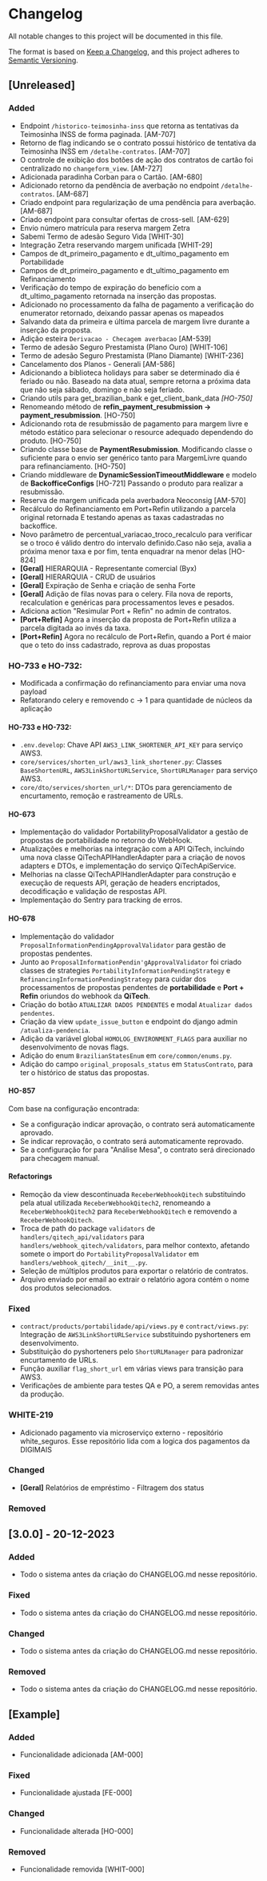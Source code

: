 # Changelog

All notable changes to this project will be documented in this file.

The format is based on [Keep a Changelog](https://keepachangelog.com/en/1.0.0/),
and this project adheres to [Semantic Versioning](https://semver.org/spec/v2.0.0.html).

## [Unreleased]

### Added
- Endpoint `/historico-teimosinha-inss` que retorna as tentativas da Teimosinha INSS de forma paginada. [AM-707]
- Retorno de flag indicando se o contrato possui histórico de tentativa da Teimosinha INSS em `/detalhe-contratos`. [AM-707]
- O controle de exibição dos botões de ação dos contratos de cartão foi centralizado no `changeform_view`. [AM-727]
- Adicionada paradinha Corban para o Cartão. [AM-680]
- Adicionado retorno da pendência de averbação no endpoint `/detalhe-contratos`. [AM-687]
- Criado endpoint para regularização de uma pendência para averbação. [AM-687]
- Criado endpoint para consultar ofertas de cross-sell. [AM-629]
- Envio número matrícula para reserva margem Zetra
- Sabemi Termo de adesão Seguro Vida [WHIT-30]
- Integração Zetra reservando margem unificada [WHIT-29]
- Campos de dt_primeiro_pagamento e dt_ultimo_pagamento em Portabilidade
- Campos de dt_primeiro_pagamento e dt_ultimo_pagamento em Refinanciamento
- Verificação do tempo de expiração do benefício com a dt_ultimo_pagamento retornada na inserção das propostas.
- Adicionado no processamento da falha de pagamento a verificação do enumerator retornado, deixando passar apenas os mapeados
- Salvando data da primeira e última parcela de margem livre durante a inserção da proposta.
- Adição esteira `Derivacao - Checagem averbacao` [AM-539]
- Termo de adesão Seguro Prestamista (Plano Ouro) [WHIT-106]
- Termo de adesão Seguro Prestamista (Plano Diamante) [WHIT-236]
- Cancelamento dos Planos - Generali [AM-586]
- Adicionando a biblioteca holidays para saber se determinado dia é feriado ou não. Baseado na data atual, sempre retorna a próxima data que não seja sábado, domingo e não seja feriado.
- Criando utils para get_brazilian_bank e get_client_bank_data _[HO-750]_
- Renomeando método de **refin_payment_resubmission -> payment_resubmission**. [HO-750]
- Adicionando rota de resubmissão de pagamento para margem livre e método estático para selecionar o resource adequado dependendo do produto. [HO-750]
- Criando classe base de **PaymentResubmission**. Modificando classe o suficiente para o envio ser genérico tanto para MargemLivre quando para refinanciamento. [HO-750]
- Criando middleware de **DynamicSessionTimeoutMiddleware** e modelo de **BackofficeConfigs** [HO-721]
Passando o produto para realizar a resubmissão.
- Reserva de margem unificada pela averbadora Neoconsig [AM-570]
- Recálculo do Refinanciamento em Port+Refin utilizando a parcela original retornada E testando apenas as taxas cadastradas no backoffice.
- Novo parâmetro de percentual_variacao_troco_recalculo para verificar se o troco é válido dentro do intervalo definido.Caso não seja, avalia a próxima menor taxa e por fim, tenta enquadrar na menor delas [HO-824]
- **[Geral]** HIERARQUIA - Representante comercial (Byx)
- **[Geral]** HIERARQUIA - CRUD de usuários
- **[Geral]** Expiração de Senha e criação de senha Forte
- **[Geral]** Adição de filas novas para o celery. Fila nova de reports, recalculation e genéricas para processamentos leves e pesados.
- Adiciona action "Resimular Port + Refin" no admin de contratos.
- **[Port+Refin]** Agora a inserção da proposta de Port+Refin utiliza a parcela digitada ao invés da taxa.
- **[Port+Refin]** Agora no recálculo de Port+Refin, quando a Port é maior que o teto do inss cadastrado, reprova as duas propostas
### HO-733 e HO-732:
- Modificada a confirmação do refinanciamento para enviar uma nova payload
- Refatorando celery e removendo c -> 1 para quantidade de núcleos da aplicação
#### HO-733 e HO-732:
- `.env.develop`: Chave API `AWS3_LINK_SHORTENER_API_KEY` para serviço AWS3.
- `core/services/shorten_url/aws3_link_shortener.py`: Classes `BaseShortenURL`, `AWS3LinkShortURLService`,
  `ShortURLManager` para serviço AWS3.
- `core/dto/services/shorten_url/*`: DTOs para gerenciamento de encurtamento, remoção e rastreamento
  de URLs.
#### HO-673
- Implementação do validador PortabilityProposalValidator a gestão de propostas de portabilidade no retorno do WebHook.
- Atualizações e melhorias na integração com a API QiTech, incluindo uma nova classe QiTechAPIHandlerAdapter para a criação de novos adapters e DTOs, e implementação do serviço QiTechApiService.
- Melhorias na classe QiTechAPIHandlerAdapter para construção e execução de requests API, geração de headers encriptados, decodificação e validação de respostas API.
- Implementação do Sentry para tracking de erros.
#### HO-678
- Implementação do validador `ProposalInformationPendingApprovalValidator` para gestão de propostas pendentes.
- Junto ao `ProposalInformationPendin'gApprovalValidator` foi criado classes de strategies `PortabilityInformationPendingStrategy` e `RefinancingInformationPendingStrategy` para cuidar dos processamentos de propostas pendentes de **portabilidade** e **Port + Refin** oriundos do webhook da **QiTech**.
- Criação do botão `ATUALIZAR DADOS PENDENTES` e modal `Atualizar dados pendentes`.
- Criação da view `update_issue_button` e endpoint do django admin `/atualiza-pendencia`.
- Adição da variável global `HOMOLOG_ENVIRONMENT_FLAGS` para auxiliar no desenvolvimento de novas flags.
- Adição do enum `BrazilianStatesEnum` em `core/common/enums.py`.
- Adição do campo `original_proposals_status` em `StatusContrato`, para ter o histórico de status das propostas.
#### HO-857
Com base na configuração encontrada:
- Se a configuração indicar aprovação, o contrato será automaticamente aprovado.
- Se indicar reprovação, o contrato será automaticamente reprovado.
- Se a configuração for para "Análise Mesa", o contrato será direcionado para checagem manual.
#### Refactorings
- Remoção da view descontinuada `ReceberWebhookQitech` substituindo pela atual utilizada `ReceberWebhookQitech2`, renomeando a `ReceberWebhookQitech2` para `ReceberWebhookQitech` e removendo a `ReceberWebhookQitech`.
- Troca de path do package `validators` de `handlers/qitech_api/validators` para `handlers/webhook_qitech/validators`, para melhor contexto, afetando somete o import do `PortabilityProposalValidator` em `handlers/webhook_qitech/__init__.py`.
- Seleção de múltiplos produtos para exportar o relatório de contratos.
- Arquivo enviado por email ao extrair o relatório agora contém o nome dos produtos selecionados.

### Fixed
- `contract/products/portabilidade/api/views.py` e `contract/views.py`: Integração de `AWS3LinkShortURLService`
  substituindo pyshorteners em desenvolvimento.
- Substituição do pyshorteners pelo `ShortURLManager` para padronizar encurtamento de URLs.
- Função auxiliar `flag_short_url` em várias views para transição para AWS3.
- Verificações de ambiente para testes QA e PO, a serem removidas antes da produção.

###  WHITE-219
 - Adicionado pagamento via microserviço externo - repositório white_seguros. Esse repositório lida com a logica dos pagamentos da DIGIMAIS

### Changed
- **[Geral]** Relatórios de empréstimo - Filtragem dos status

### Removed


## [3.0.0] - 20-12-2023

### Added

- Todo o sistema antes da criação do CHANGELOG.md nesse repositório.

### Fixed

- Todo o sistema antes da criação do CHANGELOG.md nesse repositório.

### Changed

- Todo o sistema antes da criação do CHANGELOG.md nesse repositório.

### Removed

- Todo o sistema antes da criação do CHANGELOG.md nesse repositório.


## [Example]

### Added
- Funcionalidade adicionada [AM-000]


### Fixed
- Funcionalidade ajustada [FE-000]


### Changed
- Funcionalidade alterada [HO-000]


### Removed
- Funcionalidade removida [WHIT-000]
